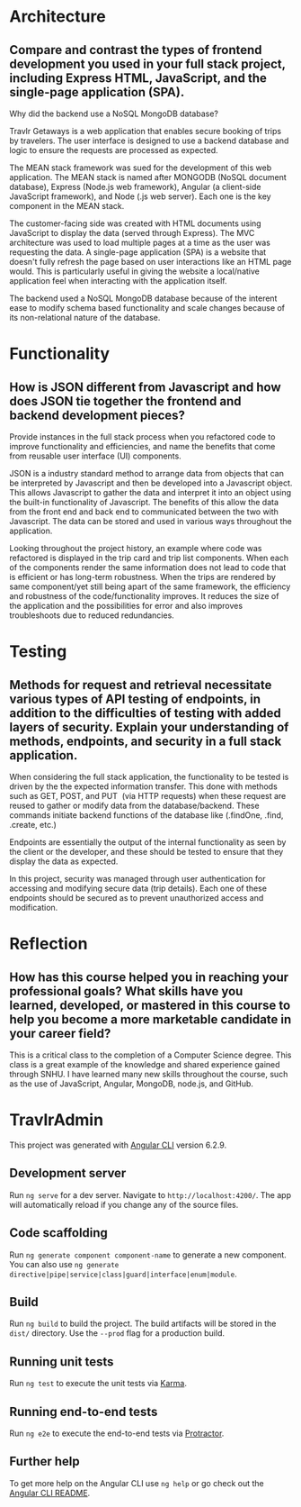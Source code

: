 # Architecture

## Compare and contrast the types of frontend development you used in your full stack project, including Express HTML, JavaScript, and the single-page application (SPA).
Why did the backend use a NoSQL MongoDB database?

Travlr Getaways is a web application that enables secure booking of trips by travelers. The user interface is designed to use a backend database and logic to ensure the requests are processed as expected.&nbsp;

The MEAN stack framework was sued for the development of this web application. The MEAN stack is named after MONGODB (NoSQL document database), Express (Node.js web framework), Angular (a client-side JavaScript framework), and Node (.js web server). Each one is the key component in the MEAN stack.

The customer-facing side was created with HTML documents using JavaScript to display the data (served through Express). The MVC architecture was used to load multiple pages at a time as the user was requesting the data. A single-page application (SPA) is a website that doesn't fully refresh the page based on user interactions like an HTML page would. This is particularly useful in giving the website a local/native application feel when interacting with the application itself.

The backend used a NoSQL MongoDB database because of the interent ease to modify schema based functionality and scale changes because of its non-relational nature of the database.


# Functionality

## How is JSON different from Javascript and how does JSON tie together the frontend and backend development pieces?
Provide instances in the full stack process when you refactored code to improve functionality and efficiencies, and name the benefits that come from reusable user interface (UI) components.

JSON is a industry standard method to arrange data from objects that can be interpreted by Javascript and then be developed into a Javascript object. This allows Javascript to gather the data and interpret it into an object using the built-in functionality of Javascript. The benefits of this allow the data from the front end and back end to communicated between the two with Javascript. The data can be stored and used in various ways throughout the application.

Looking throughout the project history, an example where code was refactored is displayed in the trip card and trip list components. When each of the components render the same information does not lead to code that is efficient or has long-term robustness. When the trips are rendered by same component/yet still being apart of the same framework, the efficiency and robustness of the code/functionality improves. It reduces the size of the application and the possibilities for error and also improves troubleshoots due to reduced redundancies.&nbsp;

# Testing

## Methods for request and retrieval necessitate various types of API testing of endpoints, in addition to the difficulties of testing with added layers of security. Explain your understanding of methods, endpoints, and security in a full stack application.

When considering the full stack application, the functionality to be tested is driven by the the expected information transfer. This done with methods such as GET, POST, and PUT &nbsp;(via HTTP requests) when these request are reused to gather or modify data from the database/backend. These commands initiate backend functions of the database like (.findOne, .find, .create, etc.)&nbsp;

Endpoints are essentially the output of the internal functionality as seen by the client or the developer, and these should be tested to ensure that they display the data as expected.

In this project, security was managed through user authentication for accessing and modifying secure data (trip details). Each one of these endpoints should be secured as to prevent unauthorized access and modification.

# Reflection

## How has this course helped you in reaching your professional goals? What skills have you learned, developed, or mastered in this course to help you become a more marketable candidate in your career field?

This is a critical class to the completion of a Computer Science degree. This class is a great example of the knowledge and shared experience gained through SNHU. I have learned many new skills throughout the course, such as the use of JavaScript, Angular, MongoDB, node.js, and GitHub.&nbsp;

# TravlrAdmin

This project was generated with [Angular CLI](https://github.com/angular/angular-cli) version 6.2.9.

## Development server

Run `ng serve` for a dev server. Navigate to `http://localhost:4200/`. The app will automatically reload if you change any of the source files.

## Code scaffolding

Run `ng generate component component-name` to generate a new component. You can also use `ng generate directive|pipe|service|class|guard|interface|enum|module`.

## Build

Run `ng build` to build the project. The build artifacts will be stored in the `dist/` directory. Use the `--prod` flag for a production build.

## Running unit tests

Run `ng test` to execute the unit tests via [Karma](https://karma-runner.github.io).

## Running end-to-end tests

Run `ng e2e` to execute the end-to-end tests via [Protractor](http://www.protractortest.org/).

## Further help

To get more help on the Angular CLI use `ng help` or go check out the [Angular CLI README](https://github.com/angular/angular-cli/blob/master/README.md).
